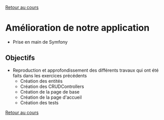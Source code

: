 [Retour au cours](../cours.md)

# Amélioration de notre application

* Prise en main de Symfony

## Objectifs

* Reproduction et approfondissement des différents travaux qui ont été faits dans les exercices précédents
    * Création des entités
    * Création des CRUDControllers
    * Création de la page de base
    * Création de la page d'accueil
    * Création des tests

[Retour au cours](../cours.md)
